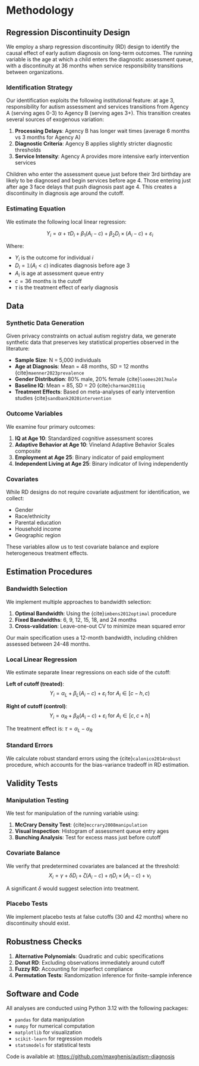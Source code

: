 # Methodology

## Regression Discontinuity Design

We employ a sharp regression discontinuity (RD) design to identify the causal effect of early autism diagnosis on long-term outcomes. The running variable is the age at which a child enters the diagnostic assessment queue, with a discontinuity at 36 months when service responsibility transitions between organizations.

### Identification Strategy

Our identification exploits the following institutional feature: at age 3, responsibility for autism assessment and services transitions from Agency A (serving ages 0-3) to Agency B (serving ages 3+). This transition creates several sources of exogenous variation:

1. **Processing Delays**: Agency B has longer wait times (average 6 months vs 3 months for Agency A)
2. **Diagnostic Criteria**: Agency B applies slightly stricter diagnostic thresholds
3. **Service Intensity**: Agency A provides more intensive early intervention services

Children who enter the assessment queue just before their 3rd birthday are likely to be diagnosed and begin services before age 4. Those entering just after age 3 face delays that push diagnosis past age 4. This creates a discontinuity in diagnosis age around the cutoff.

### Estimating Equation

We estimate the following local linear regression:

$$Y_i = \alpha + \tau D_i + \beta_1 (A_i - c) + \beta_2 D_i \times (A_i - c) + \varepsilon_i$$

Where:
- $Y_i$ is the outcome for individual $i$
- $D_i = \mathbb{1}(A_i < c)$ indicates diagnosis before age 3
- $A_i$ is age at assessment queue entry
- $c = 36$ months is the cutoff
- $\tau$ is the treatment effect of early diagnosis

## Data

### Synthetic Data Generation

Given privacy constraints on actual autism registry data, we generate synthetic data that preserves key statistical properties observed in the literature:

- **Sample Size**: N = 5,000 individuals
- **Age at Diagnosis**: Mean = 48 months, SD = 12 months {cite}`maenner2023prevalence`
- **Gender Distribution**: 80% male, 20% female {cite}`loomes2017male`
- **Baseline IQ**: Mean = 85, SD = 20 {cite}`charman2011iq`
- **Treatment Effects**: Based on meta-analyses of early intervention studies {cite}`sandbank2020intervention`

### Outcome Variables

We examine four primary outcomes:

1. **IQ at Age 10**: Standardized cognitive assessment scores
2. **Adaptive Behavior at Age 10**: Vineland Adaptive Behavior Scales composite
3. **Employment at Age 25**: Binary indicator of paid employment
4. **Independent Living at Age 25**: Binary indicator of living independently

### Covariates

While RD designs do not require covariate adjustment for identification, we collect:
- Gender
- Race/ethnicity  
- Parental education
- Household income
- Geographic region

These variables allow us to test covariate balance and explore heterogeneous treatment effects.

## Estimation Procedures

### Bandwidth Selection

We implement multiple approaches to bandwidth selection:

1. **Optimal Bandwidth**: Using the {cite}`imbens2012optimal` procedure
2. **Fixed Bandwidths**: 6, 9, 12, 15, 18, and 24 months
3. **Cross-validation**: Leave-one-out CV to minimize mean squared error

Our main specification uses a 12-month bandwidth, including children assessed between 24-48 months.

### Local Linear Regression

We estimate separate linear regressions on each side of the cutoff:

**Left of cutoff (treated)**:
$$Y_i = \alpha_L + \beta_L (A_i - c) + \varepsilon_i \text{ for } A_i \in [c-h, c)$$

**Right of cutoff (control)**:
$$Y_i = \alpha_R + \beta_R (A_i - c) + \varepsilon_i \text{ for } A_i \in [c, c+h]$$

The treatment effect is: $\tau = \alpha_L - \alpha_R$

### Standard Errors

We calculate robust standard errors using the {cite}`calonico2014robust` procedure, which accounts for the bias-variance tradeoff in RD estimation.

## Validity Tests

### Manipulation Testing

We test for manipulation of the running variable using:
1. **McCrary Density Test**: {cite}`mccrary2008manipulation`
2. **Visual Inspection**: Histogram of assessment queue entry ages
3. **Bunching Analysis**: Test for excess mass just before cutoff

### Covariate Balance

We verify that predetermined covariates are balanced at the threshold:
$$X_i = \gamma + \delta D_i + \zeta (A_i - c) + \eta D_i \times (A_i - c) + \nu_i$$

A significant $\delta$ would suggest selection into treatment.

### Placebo Tests

We implement placebo tests at false cutoffs (30 and 42 months) where no discontinuity should exist.

## Robustness Checks

1. **Alternative Polynomials**: Quadratic and cubic specifications
2. **Donut RD**: Excluding observations immediately around cutoff
3. **Fuzzy RD**: Accounting for imperfect compliance
4. **Permutation Tests**: Randomization inference for finite-sample inference

## Software and Code

All analyses are conducted using Python 3.12 with the following packages:
- `pandas` for data manipulation
- `numpy` for numerical computation
- `matplotlib` for visualization
- `scikit-learn` for regression models
- `statsmodels` for statistical tests

Code is available at: https://github.com/maxghenis/autism-diagnosis
